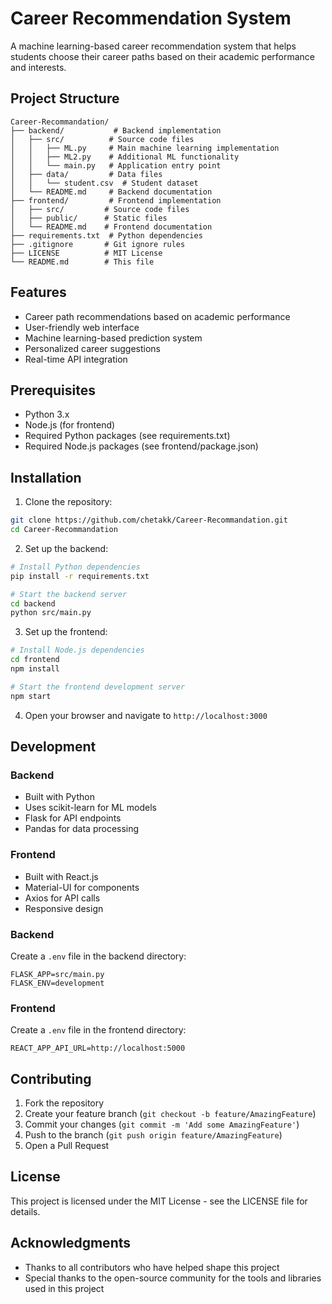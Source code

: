 # Career Recommendation System

A machine learning-based career recommendation system that helps students choose their career paths based on their academic performance and interests.

## Project Structure

```
Career-Recommandation/
├── backend/           # Backend implementation
│   ├── src/          # Source code files
│   │   ├── ML.py     # Main machine learning implementation
│   │   ├── ML2.py    # Additional ML functionality
│   │   └── main.py   # Application entry point
│   ├── data/         # Data files
│   │   └── student.csv  # Student dataset
│   └── README.md     # Backend documentation
├── frontend/         # Frontend implementation
│   ├── src/         # Source code files
│   ├── public/      # Static files
│   └── README.md    # Frontend documentation
├── requirements.txt  # Python dependencies
├── .gitignore       # Git ignore rules
├── LICENSE          # MIT License
└── README.md        # This file
```

## Features

- Career path recommendations based on academic performance
- User-friendly web interface
- Machine learning-based prediction system
- Personalized career suggestions
- Real-time API integration

## Prerequisites

- Python 3.x
- Node.js (for frontend)
- Required Python packages (see requirements.txt)
- Required Node.js packages (see frontend/package.json)

## Installation

1. Clone the repository:

```bash
git clone https://github.com/chetakk/Career-Recommandation.git
cd Career-Recommandation
```

2. Set up the backend:

```bash
# Install Python dependencies
pip install -r requirements.txt

# Start the backend server
cd backend
python src/main.py
```

3. Set up the frontend:

```bash
# Install Node.js dependencies
cd frontend
npm install

# Start the frontend development server
npm start
```

4. Open your browser and navigate to `http://localhost:3000`

## Development

### Backend

- Built with Python
- Uses scikit-learn for ML models
- Flask for API endpoints
- Pandas for data processing

### Frontend

- Built with React.js
- Material-UI for components
- Axios for API calls
- Responsive design

### Backend

Create a `.env` file in the backend directory:

```
FLASK_APP=src/main.py
FLASK_ENV=development
```

### Frontend

Create a `.env` file in the frontend directory:

```
REACT_APP_API_URL=http://localhost:5000
```

## Contributing

1. Fork the repository
2. Create your feature branch (`git checkout -b feature/AmazingFeature`)
3. Commit your changes (`git commit -m 'Add some AmazingFeature'`)
4. Push to the branch (`git push origin feature/AmazingFeature`)
5. Open a Pull Request

## License

This project is licensed under the MIT License - see the LICENSE file for details.

## Acknowledgments

- Thanks to all contributors who have helped shape this project
- Special thanks to the open-source community for the tools and libraries used in this project
